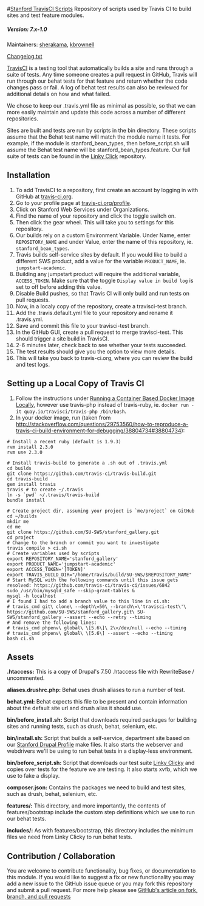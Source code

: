 #[Stanford TravisCI Scripts](https://github.com/SU-SWS/stanford_travisci_scripts)
Repository of scripts used by Travis CI to build sites and test feature modules.
##### Version: 7.x-1.0

Maintainers: [sherakama](https://github.com/sherakama), [kbrownell](https://github.com/kbrownell)

[Changelog.txt](CHANGELOG.txt)

[TravisCI](https://travis-ci.org/) is a testing tool that automatically builds a site and runs through a suite of tests.  Any time someone creates a pull request in GitHub, Travis will run through our behat tests for that feature and return whether the code changes pass or fail.  A log of behat test results can also be reviewed for additional details on how and what failed.

We chose to keep our .travis.yml file as minimal as possible, so that we can more easily maintain and update this code across a number of different repositories.

Sites are built and tests are run by scripts in the bin directory.  These scripts assume that the Behat test name will match the module name it tests.  For example, if the module is stanford_bean_types, then before_script.sh will assume the Behat test name will be stanford_bean_types.feature.  Our full suite of tests can be found in the [Linky Click](https://github.com/SU-SWS/linky_clicky) repository.

Installation
---

1. To add TravisCI to a repository, first create an account by logging in with GitHub at [travis-ci.org](https://travis-ci.org/).
2. Go to your profile page at [travis-ci.org/profile](https://travis-ci.org/profile).
3. Click on Stanford Web Services under Organizations.
3. Find the name of your repository and click the toggle switch on.
4. Then click the gear wheel.  This will take you to settings for this repository.
5. Our builds rely on a custom Environment Variable.  Under Name, enter `REPOSITORY_NAME` and under Value, enter the name of this repository, ie. `stanford_bean_types`.
6. Travis builds self-service sites by default.  If you would like to build a different SWS product, add a value for the variable `PRODUCT_NAME`, ie. `jumpstart-academic`.
7. Building any jumpstart product will require the additional variable, `ACCESS_TOKEN`.  Make sure that the toggle `Display value in build log` is set to off before adding this value.
8. Disable Build pushes, so that Travis CI will only build and run tests on pull requests.
9. Now, in a localy copy of the repository, create a travisci-test branch.
10. Add the .travis.default.yml file to your repository and rename it .travis.yml.
11. Save and commit this file to your travisci-test branch.
12. In the GitHub GUI, create a pull request to merge travisci-test.  This should trigger a site build in TravisCI.
13. 2-6 minutes later, check back to see whether your tests succeeded.
14. The test results should give you the option to view more details.
15. This will take you back to travis-ci.org, where you can review the build and test logs.

Setting up a Local Copy of Travis CI
---

1. Follow the instructions under [Running a Container Based Docker Image Locally](https://docs.travis-ci.com/user/common-build-problems/#Running-a-Container-Based-Docker-Image-Locally), however use travis-php instead of travis-ruby, ie. `docker run -it quay.io/travisci/travis-php /bin/bash`.
2. In your docker image, run (taken from http://stackoverflow.com/questions/29753560/how-to-reproduce-a-travis-ci-build-environment-for-debugging/38804734#38804734):
```
# Install a recent ruby (default is 1.9.3)
rvm install 2.3.0
rvm use 2.3.0

# Install travis-build to generate a .sh out of .travis.yml
cd builds
git clone https://github.com/travis-ci/travis-build.git
cd travis-build
gem install travis
travis # to create ~/.travis
ln -s `pwd` ~/.travis/travis-build
bundle install

# Create project dir, assuming your project is `me/project` on GitHub
cd ~/builds
mkdir me
cd me
git clone https://github.com/SU-SWS/stanford_gallery.git
cd project
# Change to the branch or commit you want to investigate
travis compile > ci.sh
# Create variables used by scripts
export REPOSITORY_NAME='stanford_gallery'
export PRODUCT_NAME='jumpstart-academic'
export ACCESS_TOKEN='[TOKEN]'
export TRAVIS_BUILD_DIR="/home/travis/build/SU-SWS/$REPOSITORY_NAME"
# Start MySQL with the following commands until this issue gets resolved: https://github.com/travis-ci/travis-ci/issues/6842
sudo /usr/bin/mysqld_safe --skip-grant-tables &
mysql -h localhost
# I found I had to add a branch value to this line in ci.sh:
# travis_cmd git\ clone\ --depth\=50\ --branch\=\'travisci-test\'\ https://github.com/SU-SWS/stanford_gallery.git\ SU-SWS/stanford_gallery --assert --echo --retry --timing
# And remove the following lines:
# travis_cmd phpenv\ global\ \[5.6\]\ 2\>/dev/null --echo --timing
# travis_cmd phpenv\ global\ \[5.6\] --assert --echo --timing
bash ci.sh
```

Assets
---

**.htaccess:** This is a copy of Drupal's 7.50 .htaccess file with RewriteBase / uncommented.

**aliases.drushrc.php:** Behat uses drush aliases to run a number of test.

**behat.yml:** Behat expects this file to be present and contain information about the default site url and drush alias it should use.

**bin/before_install.sh:** Script that downloads required packages for building sites and running tests, such as drush, behat, selenium, etc.

**bin/install.sh:** Script that builds a self-service, department site based on our [Stanford Drupal Profile](https://github.com/SU-SWS/Stanford-Drupal-Profile) make files.  It also starts the webserver and webdrivers we'll be using to run behat tests in a display-less environment.

**bin/before_script.sh:** Script that downloads our test suite [Linky Clicky](https://github.com/SU-SWS/linky_clicky.git) and copies over tests for the feature we are testing.  It also starts xvfb, which we use to fake a display.

**composer.json:** Contains the packages we need to build and test sites, such as drush, behat, selenium, etc.

**features/:** This directory, and more importantly, the contents of features/bootstrap include the custom step definitions which we use to run our behat tests.

**includes/:** As with features/bootstrap, this directory includes the minimum files we need from Linky Clicky to run behat tests.

Contribution / Collaboration
---

You are welcome to contribute functionality, bug fixes, or documentation to this module. If you would like to suggest a fix or new functionality you may add a new issue to the GitHub issue queue or you may fork this repository and submit a pull request. For more help please see [GitHub's article on fork, branch, and pull requests](https://help.github.com/articles/using-pull-requests)
